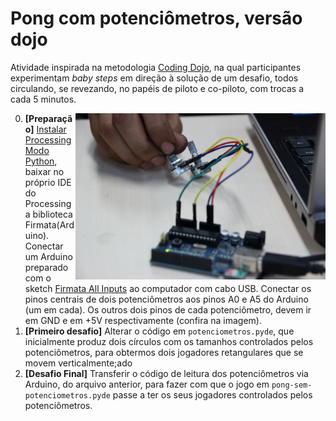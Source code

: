 # Pong com potenciômetros, versão dojo
Atividade inspirada na metodologia [Coding Dojo](https://pt.wikipedia.org/wiki/Coding_Dojo), na qual participantes experimentam *baby steps* em direção à solução de um desafio, todos circulando, se revezando, no papéis de piloto e co-piloto, com trocas a cada 5 minutos.

<img src="imgs/arduino-foto-joao-adriano-freitas.jpg" style="float:right" width=400px alt="Foto: João Adriano Freitas 29/4/2017" />

0. **[Preparação]** [Instalar Processing Modo Python](villares.github.io/como-instalar-o-processing-modo-python/), baixar no próprio IDE do Processing a biblioteca Firmata(Arduino). Conectar um Arduino preparado com o sketch [Firmata All Inputs](https://github.com/firmata/arduino/blob/master/examples/AllInputsFirmata/AllInputsFirmata.ino) ao computador com cabo USB. Conectar os pinos centrais de dois potenciômetros aos pinos A0 e A5 do Arduino (um em cada). Os outros dois pinos de cada potenciômetro, devem ir em GND e em +5V respectivamente (confira na imagem).
1. **[Primeiro desafio]** Alterar o código em `potenciometros.pyde`, que inicialmente produz dois círculos com os tamanhos controlados pelos potenciômetros, para obtermos dois jogadores retangulares que se movem verticalmente;ado 
2. **[Desafio Final]** Transferir o código de leitura dos potenciômetros via Arduino, do arquivo anterior, para fazer com que o jogo em `pong-sem-potenciometros.pyde` passe a ter os seus jogadores controlados pelos potenciômetros.
